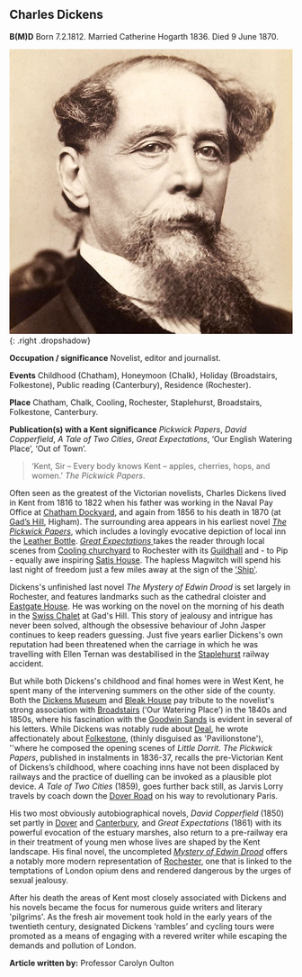 ## Charles Dickens
**B(M)D**  Born 7.2.1812. Married Catherine Hogarth 1836. Died 9 June 1870.

![Charles Dickens](images/dickens_head.jpg){: .right .dropshadow}

**Occupation / significance** Novelist, editor and journalist. 

**Events** Childhood (Chatham), Honeymoon (Chalk), Holiday (Broadstairs, Folkestone), Public reading (Canterbury), Residence (Rochester).

**Place** Chatham, Chalk, Cooling, Rochester, Staplehurst, Broadstairs, Folkestone, Canterbury. 

**Publication(s) with a Kent significance** _Pickwick Papers_, _David Copperfield_, _A Tale of Two Cities_, _Great Expectations_, ‘Our English Watering Place’, ‘Out of Town’.

>‘Kent, Sir – Every body knows Kent – apples, cherries, hops, and women.’ _The Pickwick Papers_.

Often seen as the greatest of the Victorian novelists, Charles Dickens lived in Kent from 1816 to 1822 when his father was working in the Naval Pay Office at [Chatham Dockyard](dickens-chatham), and again from 1856 to his death in 1870 (at [Gad’s Hill](dickens-gads-hill), Higham). The surrounding area appears in his earliest novel [_The Pickwick Papers_](pickwick-papers), which includes a lovingly evocative depiction of local inn the [Leather Bottle](pickwick-papers-leather-bottle). [_Great Expectations_ ](great-expectations-curated-walk) takes the reader through local scenes from [Cooling churchyard](great-expectations-cooling) to Rochester with its [Guildhall](great-expectations-guildhall) and - to Pip - equally awe inspiring [Satis House](great-expectations-restoration-house). The hapless Magwitch will spend his last night of freedom just a few miles away at the sign of the ['Ship'](great-expectations-ship-and-lobster). 

Dickens's unfinished last novel _The Mystery of Edwin Drood_ is set largely in Rochester, and features landmarks such as the cathedral cloister and [Eastgate House](edwin-drood-eastgate-house). He was working on the novel on the morning of his death in the [Swiss Chalet](dickens-swiss-chalet) at Gad's Hill. This story of jealousy and intrigue has never been solved, although the obsessive behaviour of John Jasper continues to keep readers guessing. Just five years earlier Dickens's own reputation had been threatened when the carriage in which he was travelling with Ellen Ternan was destabilised in the [Staplehurst](dickens-staplehurst) railway accident.

But while both Dickens's childhood and final homes were in West Kent, he spent many of the intervening summers on the other side of the county. Both the [Dickens Museum](david-copperfield-nuckells-place) and [Bleak House](dickens-fort-house) pay tribute to the novelist's strong association with [Broadstairs](/Broadstairs) (‘Our Watering Place’) in the 1840s and 1850s, where his fascination with the [Goodwin Sands](david-copperfield-goodwin-sands) is evident in several of his letters. While Dickens was notably rude about [Deal](bleak-house-deal), he wrote affectionately about [Folkestone](/19c-folkestone), (thinly disguised as 'Pavilionstone'), ''where he composed the opening scenes of _Little Dorrit_. _The Pickwick Papers_, published in instalments in 1836-37, recalls the pre-Victorian Kent of Dickens’s childhood, where coaching inns have not been displaced by railways and the practice of duelling can be invoked as a plausible plot device. _A Tale of Two Cities_ (1859), goes further back still, as Jarvis Lorry travels by coach down the [Dover Road](dickens-dover-road) on his way to revolutionary Paris.

His two most obviously autobiographical novels, _David Copperfield_ (1850) set partly in [Dover](/dickens/docs/dickens-dover) and [Canterbury](/david-copperfield-canterbury), and _Great Expectations_ (1861) with its powerful evocation of the estuary marshes, also return to a pre-railway era in their treatment of young men whose lives are shaped by the Kent landscape. His final novel, the uncompleted [_Mystery of Edwin Drood_](http://droodinquiry.com/)  offers a notably more modern representation of [Rochester](dickens-rochester), one that is linked to the temptations of London opium dens and rendered dangerous by the urges of sexual jealousy.

After his death the areas of Kent most closely associated with Dickens and his novels became the focus for numerous guide writers and literary 'pilgrims'. As the fresh air movement took hold in the early years of the twentieth century, designated Dickens ‘rambles’ and cycling tours were promoted as a means of engaging with a revered writer while escaping the demands and pollution of London.

**Article written by:** Professor Carolyn Oulton
